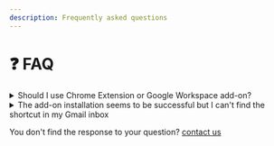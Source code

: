 ```yaml
---
description: Frequently asked questions
---
```


# ❓ FAQ

<details>

<summary>Should I use Chrome Extension or Google Workspace add-on?</summary>

If you plan to use Mail Track for Gmail **on your desktop, use the Chrome extension**: the integration with Gmail provide a seamless user experience.&#x20;

If you want to send tracked emails **from your mobile, use the Google Workspace add-on** (directly from the Gmail IOS or Android App).&#x20;

In the end, these tools are connected, so you can use the two of them!&#x20;

**If any doubt start with the Chrome Extension**

</details>



<details>

<summary>The add-on installation seems to be successful but I can't find the shortcut in my Gmail inbox</summary>

This issue is affecting all Google Add-ons, it occurs when you have multiple accounts signed in under the same Google Chrome Profile.

An easy workaround is to open a private window, sign in to the Google account you want, and then proceed to the installation.

More details [here](../google-workspace-add-on/installation.md#h.2zr90orf384h\_l)&#x20;

</details>

You don't find the response to your question? [contact us](mailto:contact@mailtrack.email)
